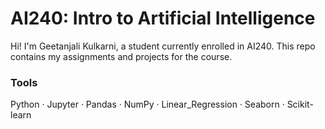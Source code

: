# AI240: Intro to Artificial Intelligence

Hi! I'm Geetanjali Kulkarni, a student currently enrolled in AI240. This repo contains my assignments and projects for the course.

### Tools
Python · Jupyter · Pandas · NumPy · Linear_Regression · Seaborn · Scikit-learn
